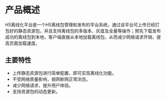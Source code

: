 # 产品概述


H5离线化平台是一个H5离线包管理和发布的平台系统，通过该平台可上传已经打包好的静态资源包，并且支持离线包的多版本、灰度及全量等操作；预先下载发布成功的离线包到本地，客户端直接从本地加载离线包，从而减少网络请求开销，提高页面加载速度。

## 主要特性

* 上传静态资源包进行简单配置，即可实现离线化功能。
* 不受网络质量影响，弱网断网正常浏览。
* 减少网络请求，提升用户体验。
* 支持资源包的动态更新。

